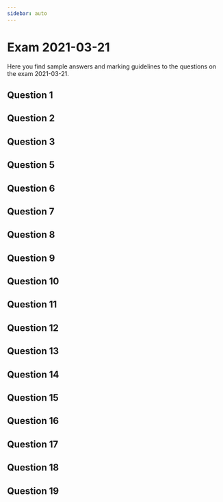 ```yaml
---
sidebar: auto
---
```


# Exam 2021-03-21
Here you find sample answers and marking guidelines to the questions on the exam 2021-03-21.

## Question 1
<ExamQuestion>
<template v-slot:question>

Name three different client-side JavaScript events that can fire on a webpage, and explain when they fire.

</template>
<template v-slot:sample-answer>

* `DOMContentLoaded`: Fired when the web browser is done parsing the HTML code.
* `click`: Fired when the user clicks on an element.
* `submit`: Fired when a `<form>` is submitted.

</template>
<template v-slot:marking-guidelines>

For good answers:

* 1 point for (more or less) correct answer.
* -0.15 points for each wrong name.
* -0.15 points for each wrong when.

For poorer answers:

* 0.15 points for each correct name.
* 0.15 points for each correct when.

For all answers:

* -0.1 point for having "on" in the beginning of event name.
* -0.1 points for name starting with uppercase that should be lowercase.
* -0.1 points for each spelling mistake in name.
* -0.1 points for each confusing description.

</template>
</ExamQuestion>




## Question 2
<ExamQuestion>
<template v-slot:question>

Explain the difference between:

```js
document.querySelector('form').addEventListener('submit', handleSubmission)
```

And:

```js
document.querySelector('form').addEventListener('submit', handleSubmission())
```

</template>
<template v-slot:sample-answer>

When `handleSubmission` is used, we register the function `handleSubmission` as the event listener for the `submit` event.

When `handleSubmission()` is used, the function `handleSubmission` is called, and we register its return value (which should be a function) as the event listener for the `submit` event.

</template>
<template v-slot:marking-guidelines>

* 0.5 points for explaining `handleSubmission` retrieves the function stored in the variable and register it as the event listener.
* 0.5 points for explaining `handleSubmission()` calls the function stored in the variable.
* 1 point for explaining the return value from `handleSubmission()` is registered as the event listener.

</template>
</ExamQuestion>




## Question 3
<ExamQuestion>
<template v-slot:question>

On a webpage with instructions on how to cook spaghetti, the following instructions are available:

```html
<div id="instructions">
    <p>Heat water in a pot until it starts to boil.</p>
    <p>Put the spaghetti in the pot.</p>
    <p>Wait 8 minutes.</p>
    <p>Remove the water and eat!</p>
</div>
```

Claire thinks she can improve the user experience by only showing one instruction at a time, and let the user click on the currently shown instruction to change to next instruction. To do that, she has added the following code:

```html
<style>
#instructions p{
    display: none;
}
#instructions p.currentInstruction{
    display: block;
}
</style>
<script>
// This code runs when the web browser has read the HTML code first mentioned.
let currentInstructionIndex = 0
const allInstructions = document.querySelectorAll("#instructions p")
for(const instruction of allInstructions){
    instruction.addEventListener("click", function(){
        instruction.classList.remove("currentInstruction")
        currentInstructionIndex = (currentInstructionIndex + 1) % allInstructions.length
        allInstructions[currentInstructionIndex].classList.add("currentInstruction")
    })
}
allInstructions[0].classList.add("currentInstruction")
</script>
```

When Claire tries her solution on her computer, it works good, precisely as she intended. But she has done one bad thing. What is that, and why shouldn't she do that?

**Note**: That the instructions are in paragraphs are bad, but not the thing we are looking for.

</template>
<template v-slot:sample-answer>

The bad thing she has done is counting on the users have client-side JavaScript enabled in the web browser. That something one shouldn't count on, because now, the users who have client-side JavaScript disabled won't see a single instruction on their screens. Client-side JavaScript should only be used to improve the user experience for the users that have it enabled, not making the website dependent on users having it enabled.

</template>
<template v-slot:marking-guidelines>

* 0.5 points for explaining what the bad thing is (rely on client-side JS).
* 0.5 points for explaining why that is a bad thing (not all users have client-side JS enabled).
* 0.25 points for explaining it's better to listen for the `DOMContentLoaded` event.

</template>
</ExamQuestion>




## Question 5
<ExamQuestion>
<template v-slot:question>

Does it makes sense to use the body in an HTTP GET request? Justify your answer.

</template>
<template v-slot:sample-answer>

No, it does not make sense; HTTP GET requests are about fetching the resource(s) identified by the URI; the body has no meaning for these requests.

</template>
<template v-slot:marking-guidelines>

* 2 points for correct answer and valid justification.
* 1 point for correct answer and valid justification but also saying there exist exceptions.

</template>
</ExamQuestion>




## Question 6
<ExamQuestion>
<template v-slot:question>


Explain what the `Location` header can be used for in a response to an HTTP POST request. Show an example of a value it can contain, and explain how that value should be interpreted.

</template>
<template v-slot:sample-answer>

The `Location` header in a response to an HTTP POST request can be used to indicate the URI of a newly created resource. For example, if the request is about creating a new movie resource, the value for this header could be `/movies/123` to indicate that the URI for the new resource is `/movies/123`. An HTTP GET request for this URI would send back the newly created resource.

</template>
<template v-slot:marking-guidelines>

* 0.5 points for general explanation.
* 0.25 points for example of value.
* 0.25 points for explanation of example of value.

</template>
</ExamQuestion>




## Question 7
<ExamQuestion>
<template v-slot:question>

Explain what a docker container and a docker image is.

</template>
<template v-slot:sample-answer>

A *Docker Image* is a description of everything needed to run an application, including which operating system to use, which libraries the application needs, the code for the application, the command to start the application, etc.

A *Docker Container* is something we can use to run a Docker Image (by extension to run the application in the image) in an isolated environment.

</template>
<template v-slot:marking-guidelines>

* 0.5 points for correct Docker Image explanation.
* 0.5 points for correct Docker Container explanation.
* -0.1 points for saying Windows containers can run on Linux.
* -0.1 points for not mentioning that the goal with the image is to run an application.
* -0.1 points for saying the images run web applications only.
* -0.1 points for saying the image is an isolated environment (it's the container that is that)

</template>
</ExamQuestion>




## Question 8
<ExamQuestion>
<template v-slot:question>

Users can on a website create new accounts and then setup their profile page, in which they can write some text other users can see. There they can also select a background color the other users will see when they visit the profile page. Can this be securely implemented? Justify your answer.

</template>
<template v-slot:sample-answer>

Yes, this can be securely implemented. For example, the server can white-list the name of supported colors, e.g.:

```js
const allowedColors = ["green", "red", ...]
```

And when the user updates the profile, we simply on the server-side check that the user has entered one of the supported colors. Inserting the name of a supported color in the CSS code on the profile page will not allow hackers to insert dangerous client-side code.

Alternatively, we can allow the user to specify which color to use using the RGB-format (e.g. express amount of red, green and blue respectively on a scale between 0 and 255 the color should consist of), and on the server-side verify that the user has entered three numbers between 0 and 255. Inserting these numbers as part of the CSS code on the profile page will not allow the hacker to insert dangerous client-side code either.

</template>
<template v-slot:marking-guidelines>

* 2 points for description of a secure implementation.

OR

* 1 point for it's secure if HTML code is escaped (the color will be inserted into CSS code, not into HTML code!).

</template>
</ExamQuestion>




## Question 9
<ExamQuestion>
<template v-slot:question>

Explain to a web developer that knows nothing about scaling web applications how horizontal scaling works, and how you would solve the problems that comes with it. Be detailed.

</template>
<template v-slot:sample-answer>

*Horizontal Scaling* is a way to make an application able to handle more load (to scale the application) by running the application on multiple servers (computers).

The first problem that comes with this solution is to figure out which server to send the next "load" (e.g. HTTP request) to. One solution is to put a load balancer (a computer) in front of the servers, so all the new "loads" goes to the load balancer, and then the load balancer forwards each load to one of the servers, and distributes the load between the servers that way.

Another problem with this solution is that the application can't be stateful (have memory of previous loads, for examples sessions/changes made to sessions). For example, if one server receives a login request, that server can't remember that the user has logged in, because then the next HTTP request from that client might be sent to another server, which isn't aware of that the user has previously sent a successful login request to another server. One solution to this problem is to store the state (such as sessions) on a separate server, for example in a Redis database on a separate server, which the horizontally scaled application is connected to and use to store and read its state.

</template>
<template v-slot:marking-guidelines>

* -0.5 points for not mentioning that horizontal scaling is to run app on multiple servers.
* 0.5 points for load balancing problem.
* 0.5 points for load balancing solution.
* 0.5 points for state problem.
* 0.5 points for state solution.

</template>
</ExamQuestion>




## Question 10
<ExamQuestion>
<template v-slot:question>

JSON Web Tokens are self-contained. That means the data the token represents is encoded in the token itself. Bart argues that this should make them insecure to use as access tokens, because when a client (potential hacker) has obtained a JSON Web Token, the client can decode the data in it, change the data, and then encode the data again, and send the token with the modified data to the server. Explain (in detail) why a hacker can't do something like this to trick the server to be authorized to do things the hacker shouldn't be able to do.

</template>
<template v-slot:sample-answer>

A JSON Web Token does not only contain the data the token represents, but also a header with some meta information, and a signature. When the server creates the token, it takes the data in the token, the header and a secret string only the server knows and use these three ingredients to compute the signature (for example using concatenation and a hash function), which then is part of the token. Which algorithm that is used to compute the signature is stored in the header.

When the server receives back the token from a client, it will compute the signature in the token again (using the header and the data in the token and the server secret string), and if the computed signature is the same as the signature stored in the token, the server can be sure no one has modified the data in the token, because if someone has done that, then that someone also needs to compute a valid signature, and that is practically impossible since that someone won't know which secret string the server uses to compute valid signatures.

</template>
<template v-slot:marking-guidelines>

* 0.5 points for explaining the server has a secret string or encryption key.
* 0.5 points for explaining the JWT contains a signature.
* 0.5 points for explaining how the signature is computed (`signature = algorithm(header, payload, secretString)`).
* 0.5 points for explaining the server computes signature again when receiving the JWT.

</template>
</ExamQuestion>




## Question 11
<ExamQuestion>
<template v-slot:question>

Explain what each of the following claims should be used for and what they are abbreviations of:

* `iss`
* `sub`
* `exp`

</template>
<template v-slot:sample-answer>

* `iss`: Issuer, used to identify the application that created the token.
* `sub`: Subject, used to identify the user who accepted the token to be created/the user the token is for.
* `exp`: Expiration Time, used to indicate when the token is no longer valid.

</template>
<template v-slot:marking-guidelines>

* 0.2 points for each correct abbreviation name.
* 0.2 points for each correct "should be used for".
* Can at most get 1 point.

</template>
</ExamQuestion>




## Question 12
<ExamQuestion>
<template v-slot:question>

In relational databases, explain why it's better to use a foreign key constraint instead of first sending a query to check if a constraint is fulfilled and then go ahead and execute the actual query you wanted to send if the constraint was fulfilled. Also show an example of this with actual queries.

</template>
<template v-slot:sample-answer>

The problem with the solution that sends two queries is that even if the first query says the constraint is fulfilled, that could have changed before the second query has been received and executed by the database.

For example, let's say we have the tables `Accounts` and `Blogposts`, and each blogpost must belong to an account. When creating a new blogpost that belongs to the account with id `5`, we first need to verify that the account actually exist, so we send a query like:

```sql
SELECT * FROM Accounts WHERE id = 5 LIMIT 1
```

If we get back a row, we say the constraint if fulfilled, and we go ahead and send the query that creates the blogpost. But before the database receives that query, someone else has sent this query to the database:

```sql
DELETE FROM Accounts WHERE id = 5 LIMIT 1
```

And then the database receives our query to create the new blogpost:

```sql
INSERT INTO blogposts (accountId, title, content) VALUES (5, "My day", "My day start with...")
```

That is, we ended up with a post in the database that didn't fulfill the constraint. By using foreign key constraints, we wouldn't get into this situation since the database would check the constraint for us when it receives the `INSERT INTO ...` query.

</template>
<template v-slot:marking-guidelines>

* 0.5 points for explanation (consistency).
* 1.5 points for foreign key constraint example with queries.
* (0.5 points for unique constraint example with queries.)

::: warning Note!
Many students wrote that sending many queries is bad because it increases the workload on the database and the time it takes to send back a response. These two arguments are both true and good argument, but far from as important as preventing the system from storing inconsistent data, and hence doesn't give any points.
:::

</template>
</ExamQuestion>




## Question 13
<ExamQuestion>
<template v-slot:question>

Name each layer a three layered architecture consists of. Also describe the responsibilities of each layer, and give examples of the technologies we use in each layer when the architecture is used in a web application.

</template>
<template v-slot:sample-answer>

**Data Access Layer** \
Responsible for providing access to (to store and retrieve) the data the application use. For web applications this layer often communicates with a relational database and can make use of SQL, ORMs, etc.

**Business Logic Layer** \
Responsible for implementing the business logic of the application, such as authorization, validation and general computations. For web applications this layer often just make use of a general programming language, such as JavaScript.

**Presentation Layer** \
Responsible for providing access to the functionality in the application for users/other programs. For web applications this layer often makes use of technologies like HTML, CSS, client-side JS, web frameworks (such as Express), sessions, cookies, HTTP, MVC, templating languages, REST APIs, etc.

</template>
<template v-slot:marking-guidelines>

* 0.33 points for responsibility of each layer.
* 0.33 points for technologies used in each layer.
* -0.33 points for each layer name not mentioned.

</template>
</ExamQuestion>




## Question 14
<ExamQuestion>
<template v-slot:question>

What's wrong with the three-layered architecture code below? Write your answer as a comment. Also, rewrite the code so it makes better use of a three-layered architecture. The question has nothing to do with security nor error handling.

```js
// In the Presentation Layer.
accountRouter.post("/login", function(request, response){
    
    const credentials = {
        username: request.body.username,
        password: request.body.password
    }
    accountManager.login(credentials, function(error, account){
        if(error){
            response.render("login-failed.hbs")
        }else{
            request.session.loggedInAccount = account
            response.render("login-successful.hbs")
        }
    })
    
})

// In Business Logic Layer.
accountManager.login = function(credentials, callback){
    accountRepository.login(credentials, callback)
}

// In Data Access Layer.
accountRepository.login = function(credentials, callback){
    const query = "SELECT * FROM accounts WHERE username = ? AND password = ?"
    const values = [credentials.username, credentials.password]
    db.query(query, values, function(error, accounts){
        if(error || accounts.length == 0){
            callback("Login failed.")
        }else{
            callback(null, accounts[0])
        }
    })
}
```

</template>
<template v-slot:sample-answer>

```js
// The problem is that the Data Access Layer contains a function called "login".
// Logging in is business logic and belongs to the Business Logic Layer.
// The Data Access Layer should only care about storing and retrieving data.

// The Presentation Layer is the same as before.

// In Business Logic Layer.
accountManager.login = function(credentials, callback){
    accountRepository.getAccountByUsername(credentials.username, function(error, account){
        if(error || !account || account.password != credentials.password){
            callback("Login failed")
        }else{
            callback(null, account)
        }
    })
}

// In Data Access Layer.
accountRepository.getAccountByUsername = function(username, callback){
    const query = "SELECT * FROM accounts WHERE username = ?"
    const values = [username]
    db.query(query, values, function(error, accounts){
        if(error){
            callback("DB error.")
        }else{
            callback(null, accounts[0])
        }
    })
}
```

</template>
<template v-slot:marking-guidelines>

* 0.5 points for what wrong.
* 0.25 points for rewriting Data Access Layer.
* 0.25 points for rewriting Business Logic Layer.

OR

* 0.5 points for pointing out that it's better to use error codes instead of error messages.

OR

* 0.5 points for pointing out that Business Logic Layer should validate the credentials.

</template>
</ExamQuestion>




## Question 15
<ExamQuestion>
<template v-slot:question>

On a website with a web application implemented with a three layered architecture, users can create accounts and choose which their favorite color is (red, blue, yellow or green). All of this is stored in a relational database table called `accounts`. One account can look like this:

```js
{
    id: 1,
    username: "Alice",
    password: "abc123",
    color: "blue"
}
```

Everything works great, but 1 year after the website has launched, the developer realize the database consumes a lot of space. In an attempt to save space she considers mapping the name of the color to a number instead (red=0, blue=1, yellow=2 or green=3), and store the number in the database.

Explain which layer(s) in the web application that needs to be modified to be able to work with this change, and explain how they need to be changed.

</template>
<template v-slot:sample-answer>

It is only the Data Access Layer that needs to be modified since we only want to change how we store the data, and how the data is stored is up to the Data Access Layer to decide. When the Data Access Layer receives a color name from the Business Logic Layer, it will map it to a number and send the number to the database. When the Data Access Layer receives a color number from the database, it will map it back to a color name and send back the color name to the Business Logic Layer.

The Presentation Layer and the Business Logic will work the same way as before; they won't be aware of the storage optimization the Data Access Layer has done.

</template>
<template v-slot:marking-guidelines>

* 0.5 point for explaining it's only the Data Access Layer that needs to be changed.
* 0.5 points for describing how the Data Access Layer needs to be changed.

OR

* 0.25 points for explaining the Business Logic Layer should do the mapping (this makes a little sense since the mapping is a general computation, but it doesn't have anything to do with business logic to do (it's a storage optimization), so this is really wrong).

</template>
</ExamQuestion>




## Question 16
<ExamQuestion>
<template v-slot:question>

Give an example of a cross-site request client-side code on `domain-a.com` can try to send to `domain-b.com` (who doesn't support CORS) but that the web browser would stop due to the Same-Origin Policy. Also give an example of a request the web browser would allow to be sent, but would not allow the client-side code to read the response for due to the Same-Origin Policy.

</template>
<template v-slot:sample-answer>

Example of a request the web browser would not send: an HTTP request with the `Content-Type` header set to `application/json`.

Example of a request the web browser would send but not allow the client-side code to read the response for: Any request that can be sent through the `<form>` element, e.g. a GET request for `/whatever`.

</template>
<template v-slot:marking-guidelines>

* 1 point for example of request the web browser would not send (a request requiring a *CORS preflight request*).
* 1 point for example of request the web browser would send, but not allow client-side code to read the response for (a *simple CORS request*).

</template>
</ExamQuestion>




## Question 17
<ExamQuestion>
<template v-slot:question>

Explain how the HTTP header `Access-Control-Allow-Origin` works. Give an example of a value it can contain, and describe when and how the header will be used.

</template>
<template v-slot:sample-answer>

This header is used in HTTP responses sent from a server to tell the web browser if client-side code from a specific origin is allowed to send cross-site requests to it (or in the case of a *simple request*: if client-side code may read the response). If it contains the value `*`, it means it is allowed from all origins.

</template>
<template v-slot:marking-guidelines>

* 0.75 points for general explanation.
* 0.25 points for sample value.

</template>
</ExamQuestion>




## Question 18
<ExamQuestion>
<template v-slot:question>

The function `getBookById(id, callback)` can be used to fetch a book with a specific id asynchronously from the server like this:

```js
getBookById(3, function(book){
  // Do something with the book.
})
```

Create the function `getBooks(callback)`, that fetches and places the books with the  id 1, 2, 3, 4 and 5 in an array and then passes that array to the callback function, so it can be used like this:

```js
getBooks(function(books){
  // Do something with the books.
})
```

Implement two different versions of `getBooks(callback)`, one that fetches the books in parallel, and one that fetches books in sequential order (e.g. starts to fetch the book with id 2 when it has fetched the book with id 1, and so on). Indicate which version is which.

The order of the books in the array is not important.

</template>
<template v-slot:sample-answer>

```js
// Parallel version.
function getBooks(callback){
	
	const ids = [1, 2, 3, 4, 5]
	const books = []
	
	for(const id in ids){
		getBookById(id, function(book){
			books.push(book)
			if(ids.length == books.length){
				callback(books)
			}
		})
	}
	
}

// Sequential version.
function getBooks(callback){
	
	const ids = [1, 2, 3, 4, 5]
	const books = []
	
	getNextBook()
	
	function getNextBook(){
		if(ids.length == 0){
			callback(books)
		}else{
			getBookById(ids.shift(), function(book){
				books.push(book)
				getNextBook()
			})
		}
	}
	
}

```

</template>
<template v-slot:marking-guidelines>

Parallel version:

* 0.5 points for sending requests in parallel.
* 1.5 points for also using callback correct.

Sequential version:

* 0.5 points for sending requests sequentially.
* 1.5 points for also using callback correct.

For each version:

* -0.25 points for not using loop.
* -0.1 points for not write loop header correct.
* -0.1 points for using global variable.
* -0.1 points for not using const/let/var correct.
* -0.1 points for indentation error.
* -0.1 points for spelling mistake in function/variable.

</template>
</ExamQuestion>




## Question 19
<ExamQuestion>
<template v-slot:question>

The asynchronous function `getUserById(userId, callback)` can be used like this:

```js
getUserById(3, function(error, user){
  if(error){
    console.log("Could not fetch the user.")
  }else{
    console.log(user.username)
  }
})
```

Now Alice wants you to implement the function `getUserByIdPromise(userId)`, which should call `getUserById(userId, callback)` and return back a new promise through which one can listen for when the user has been fetched, or when something goes wrong. Implemented properly, one should be able to use it like this:

```js
getUserByIdPromise(3).then(function(user){
  console.log(user.username)
}).catch(function(error){
  console.log("Could not fetch the user.")
})
```

</template>
<template v-slot:sample-answer>

```js
function getUserByIdPromise(id){
	return new Promise(function(resolve, reject){
		getUserById(id, function(error, user){
			if(error){
				reject(error)
			}else{
				resolve(user)
			}
		})
	})
}
```

</template>
<template v-slot:marking-guidelines>

* 1 point for correct answer.

</template>
</ExamQuestion>